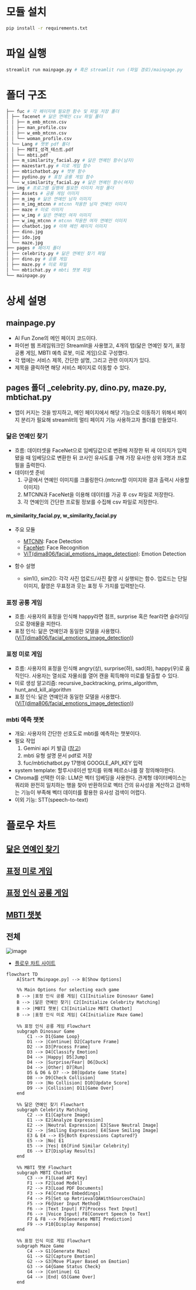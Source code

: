 # 모듈 설치
```bash
pip install -r requirements.txt
```

# 파일 실행
```bash
streamlit run mainpage.py # 혹은 streamlit run (파일 경로)/mainpage.py
```

# 폴더 구조
```bash
├── fuc # 각 페이지에 필요한 함수 및 파일 저장 폴더
│ ├── facenet # 닮은 연예인 csv 파일 폴더
│ │ ├── m_emb_mtcnn.csv
│ │ ├── man_profile.csv
│ │ ├── w_emb_mtcnn.csv
│ │ └── woman_profile.csv
│ └── Lang # 챗봇 pdf 폴더
│ │ ├── MBTI_성격_테스트.pdf
│ │ └── mbti.pdf
│ ├── m_similarity_facial.py # 닮은 연예인 함수(남자)
│ ├── mazestart.py # 미로 게임 함수
│ ├── mbtichatbot.py # 챗봇 함수
│ ├── pydino.py # 표정 공룡 게임 함수
│ └── w_similarity_facial.py # 닮은 연예인 함수(여자)
├── img # 프로그램 실행에 필요한 이미지 저장 폴더
│ ├── Assets # 공룡 게임 이미지
│ ├── m_img # 닮은 연예인 남자 이미지
│ ├── m_img_mtcnn # mtcnn 적용한 남자 연예인 이미지
│ ├── maze # 미로 이미지
│ ├── w_img # 닮은 연예인 여자 이미지
│ ├── w_img_mtcnn # mtcnn 적용한 여자 연예인 이미지
│ ├── chatbot.jpg # 이하 메인 페이지 이미지
│ ├── dino.jpg
│ ├── ido.jpg
│ └── maze.jpg
├── pages # 페이지 폴더
│ ├── celebrity.py # 닮은 연예인 찾기 파일
│ ├── dino.py # 공룡 게임
│ ├── maze.py # 미로 파일
│ └── mbtichat.py # mbti 챗봇 파일
└── mainpage.py
```

# 상세 설명
## mainpage.py
- AI Fun Zone의 메인 페이지 코드이다.
- 파이썬 웹 프레임워크인 Streamlit을 사용했고, 4개의 탭(닮은 연예인 찾기, 표정 공룡 게임, MBTI 예측 로봇, 미로 게임)으로 구성했다.
- 각 탭에는 서비스 제목, 간단한 설명, 그리고 관련 이미지가 있다.
- 제목을 클릭하면 해당 서비스 페이지로 이동할 수 있다.

## pages 폴더 _celebrity.py, dino.py, maze.py, mbtichat.py
- 앱이 커지는 것을 방지하고, 메인 페이지에서 해당 기능으로 이동하기 위해서 페이지 분리가 필요해 streamlit의 멀티 페이지 기능 사용하고자 폴더를 만들었다.

### 닮은 연예인 찾기
- 흐름: 데이터셋을 FaceNet으로 임베딩값으로 변환해 저장한 뒤 새 이미지가 입력됐을 때 임베딩으로 변환한 뒤 코사인 유사도를 구해 가장 유사한 상위 3명과 프로필을 출력한다.
- 데이터셋 준비
    1. 구글에서 연예인 이미지를 크롤링한다.(mtcnn할 이미지와 결과 출력시 사용할 이미지)
    2. MTCNN과 FaceNet을 이용해 데이터를 가공 후 csv 파일로 저장한다.
    3. 각 연예인의 간단한 프로필 정보를 수집해 csv 파일로 저장한다.
#### m_similarity_facial.py, w_similarity_facial.py
- 주요 모듈
  - [MTCNN](https://arxiv.org/pdf/1604.02878): Face Detection
  - [FaceNet](https://arxiv.org/pdf/1503.03832): Face Recognition
  - [ViT(dima806/facial_emotions_image_detection)](https://huggingface.co/dima806/facial_emotions_image_detection): Emotion Detection
 
- 함수 설명
  - sim1(), sim2(): 각각 사진 업로드/사진 촬영 시 실행되는 함수. 업로드는 단일 이미지, 촬영은 무표정과 웃는 표정 두 가지를 입력받는다.

### 표정 공룡 게임
- 흐름: 사용자의 표정을 인식해 happy라면 점프, surprise 혹은 fear라면 슬라이딩으로 장애물을 피한다.
- 표정 인식: 닮은 연예인과 동일한 모델을 사용했다. ([ViT(dima806/facial_emotions_image_detection)](https://huggingface.co/dima806/facial_emotions_image_detection))

### 표정 미로 게임
- 흐름: 사용자의 표정을 인식해 angry(상), surprise(하), sad(좌), happy(우)로 움직인다. 사용자는 열쇠로 자물쇠를 열어 캔을 획득해야 미로를 탈출할 수 있다.
- 미로 생성 알고리즘: recursive_backtracking, prims_algorithm, hunt_and_kill_algorithm
- 표정 인식: 닮은 연예인과 동일한 모델을 사용했다. ([ViT(dima806/facial_emotions_image_detection)](https://huggingface.co/dima806/facial_emotions_image_detection))

### mbti 예측 챗봇
- 개요: 사용자의 간단한 선호도로 mbti를 예측하는 챗봇이다.
- 필요 작업
    1. Gemini api 키 발급 ([참고](https://ai.google.dev/gemini-api/docs/api-key?hl=ko))
    2. mbti 유형 설명 문서 pdf로 저장
    3. fuc/mbtichatbot.py 17행에 GOOGLE_API_KEY 입력
- system template: 할루시네이션 방지를 위해 페르소나를 잘 정의해야한다.
- Chroma를 선택한 이유: LLM은 벡터 임베딩을 사용한다. 관계형 데이터베이스는 쿼리와 완전히 일치하는 행을 찾아 반환하므로 벡터 간의 유사성을 계산하고 검색하는 기능이 부족해 벡터 데이터를 활용한 유사성 검색이 어렵다.
- 이외 기능: STT(speech-to-text)

# 플로우 차트
## [닮은 연예인 찾기](https://mermaid.live/view#pako:eNptU-9vmzAQ_Vcsf9qkFIV2UwkfNjWQNFmbaBrVpg2qyDEXYglsZJs2aZL_fQY7EfvBB8Tde3f3_A4fMBU54BBvSvFKt0Rq9BRnHJnnLk20iZ_R1dUnNE5_wJqSCiVaAqkYL54ta9zBURqRWjcS0LwiBTgs6rD4cMdJuX8DNNnVEpRigp8sIW4JxyU0WpKyBx_RJE3IC6Az1O9qi5KKlUbFH0VTW3SG-kWTTsr9YSz0tlejkNOdf3aSppZog3urTxxR1E_8BHVEs3TKeI4SZqYRiSIoYS2Z3ruBs67PPI2ZqkuyR99ANaVWDp136Jd0wnOTuTjpoVfTRNOV6lwG-e498lp7L356qAC9gssBHCG-yPOQYtW1S88uWjxUl0KvWFU4aH4eq5p1IUm9tXahr1LQtjUvLPyQLp6i5dKZQyigGDRQbWa7szymc06hbjPmkBz0d995vjO7o7qtYmaHUyCt02cLgOd9px669-M_qpy_xlizqpI2JWkHWdIipcIohZX6L-nvQY_diEXG8QAbbyvCcvPjH1oww3oLFWQ4NJ85bIjZVYYzfjJU0miR7DnFoZYNDLAUTbHF4YaUykRNnRMNMSNGbnWm1IT_EqIf4vCAdzj8EPje6GboB8G1PxoGt8EA73E4PA3wW8cfeiP3fAx8f3hzOxpgyJkWcmGvaXdbT78BGE4oAQ)
## [표정 미로 게임](https://mermaid.live/view#pako:eNplU82O2jAQfpWRDz2xWyiLCjm06ibhb2H5Ce2hhoOVGLA2sSPHXpYlXHtaqcee-gB9gb5UeYgaJ3RBtRQp880334xnxjsUiogiBy1jsQnXRCqYeXMO5nzCgTL2Aq6uPsAt7nGmGInZM4UOSeiiIN1ar7s7QjAQIt0XuHvEc1dwxbimOXjYJanSkkJbvkZ7lvWFRVQESlKS5ODjsRQhzbILol8SZ21Kjir-k5IkVELm0MalAaUvK2Pa_2KE7CVkRd2YZBlbspAoJngOHVwiW_ATccTKyI69VHdXoh_LO3WtYJek6TaHHu7rJF2cewItU8ky-tYUYgrrY0-HDxeMkVpT47nDU33K1YM30Dffnc05wJ_TiKiixWD6r04dGFj_ELtrGj6AK-KYZa8VD6384fevP99f4PDj2-HnSw73J7EgFPKkc291RtiTZFNk8WOaUK5ObRsVE_1fN4cxtgGjRyoX52MeE52ZGU9wsBYbsBYMKdclaWJJU5rpxLDcc3Cimcphin0eleSxTR8UUm3GSXxRfmDdMzylZtQclIAhYfw826zY18KYc1RBCZUJYZFZ8t0RnSMzhYTOkWN-I7okOlZzNOd7QyVaiWDLQ-QoqWkFSaFXa-QsSZwZS9t2eoyszGqeKCnhX4U4N5GzQ0_IuWnWrlv1aq3ZfFdrVZvvmxW0RU51X0HPll-9bhXnplpvNeqNRq2CaMTMUg-LJ2lf5v4vk0InLA)
## [표정 인식 공룡 게임](https://mermaid.live/view#pako:eNp1VE1P20AQ_SurlXoLaZ04uMmhVSGQQBs-1F7aTWQt9pJYsb3Weo0ISaRW0Aq19FAVJFoRhApqqcQBpRw48IsS5z90_ZFgqOrDyjPvzezM7NttQ43qBBZgnWGnAV4VqzYQ3zPkfzryj7_UwNTUEzCDKniLlLBFgH-1O7i-HH3br0XEmZAw2x709_zjHRBFPe1G4GwAdl4TtwOKqE5swjAnqiVy1ZKEJdoBc2h4sjvsnwN_52S03QNih-Hvq5g2F20SGcXQmEeMuITHhPnQV0IWNmzVYVSL_aXQX0YadrjHiEosyg1qx2g5RBeQRTeI6pi4RZi6hl2iq9S-R10IqYuTNrffjbaPRJEHfu86bnYx7GXwZ8f_8LkDSkmn_-P98HSvA56jcXzoiHNH64MHwD-98b_vg9HBub97OPx6Nuk3LfYuSqJjzWOuIYpdw1qTM7EYdr12l5ZBDjMsV8VmnTKDN6x7eBY1PJur2NbVpmGa_-XJSIxXbZKWalKtqZJNg9-ptxzxyhJax5qBTRAPDIgqad02wn9LaMu8HWEQsCAl512bjCnAFiWkNYjYrS6kprocc8_9Z0i9q2H_bPTxGvj9w-HPiwh4gRzsuSQMrEXJKm2_dxPo8eTA__V2LMnKrSSXJqeR4NWStECY8UEuhQJYbvvHF4PLo3G25dtsK4EgPSsuIQkHWVYDlGPGQxg8BCbZIKbqEpNoCZmtRDqOjNWk6qs2TEGLMKFwXdzWduCtQt4gFqnCgvjVyTr2TF6FVbsrqNjj9GXL1mCBM4-kIKNevQEL69h0heU5uriJRQOLW2-NKQ6231CaNGGhDTdhIZt5lM4pSl6WZWVaVh5LKdiCBSWdlRVFOLJKLpOTs5luCm6F8VJazmckWclNS_lcTsnl5RQkusEpq0RvTfjkdP8CQnWUQg)
## [MBTI 챗봇](https://mermaid.live/view#pako:eNplVMFymzAQ_ZUdHXpyPAmOg82hHcc4LkmckOCk08o5qLCxNQMSI0Qax_jfKxA09pQDw-57u_t2V2JHYpkg8chrKv_EG6Y0LP2VAPNMaKSN_QInJ1_hkgaCa85S_oEQaYUsS7mGSZ6_WPZlQ5vSW8kSmIQB3OC2haYN5FtoYcqlLeA3QBVuQ_-qBlFVMLM04wFfxmWGQhctfWbpU6OSxRrVEt91lBsZug68os031N424MoGzKVcpzhHgYpp_oaTYJb9xiThYl1UMKdT041G-HS24fOunpIZq-B7R3zGWEtlpiAVttTvDTWgEWooc3hErTi-sfRh8oPrTSRLFWNhhHPRBgRNwPXuqUAFgchLDQvUG5nsLW7f11ZB3ZIlVXBD52ibtJ6XI-az5DF21Fs6iU2_teQoR4w3Rlcs1_UeZafj1sZZ_ACuYEGnUryhORBtsJaHs7XvG_gCiybFHQ2VNE0W8NlSS71rCPf0KU9qLTZtweoytaE_k97_27D-f2kVhLS1ERaXywBChQmPD7oJm_gH6vMiT9nW9FvkUhTdlh4a-HFXF-WiPJbyrZ38o9XwE83ZuD5y3ckKIjoTydEIltRUMSs5zGXuTL9eb8cjPZKhyhhPzE3b1d4V0RvMcEU885ngKytTvSIrsTdUVmoZbUVMPK1K7BEly_WGeK8sLYxVNlP0OVsrlnWUnIlfUh6axNuRd-INXKd_4Z47I2c8Gl6MnDO3R7bEG_XH4-Hp4NS9GAwcd3Tm7nvko0ng9EeGNh6PTgfnQ3foOj1ihmyO-sL-J5rfxf4vBf1V2g)

## 전체
![image](https://github.com/user-attachments/assets/1a373e68-89a7-4865-8444-8f9dfcfe5454)
- [플로우 차트 사이트](https://mermaid.live/edit)
```
flowchart TD
    A[Start Mainpage.py] --> B[Show Options]

    %% Main Options for selecting each game
    B --> |표정 인식 공룡 게임| C1[Initialize Dinosaur Game]
    B --> |닮은 연예인 찾기| C2[Initialize Celebrity Matching]
    B --> |MBTI 챗봇| C3[Initialize MBTI Chatbot]
    B --> |표정 인식 미로 게임| C4[Initialize Maze Game]

    %% 표정 인식 공룡 게임 Flowchart
    subgraph Dinosaur Game
        C1 --> D1{Game Loop}
        D1 --> |Continue| D2[Capture Frame]
        D2 --> D3[Process Frame]
        D3 --> D4[Classify Emotion]
        D4 --> |Happy| D5[Jump]
        D4 --> |Surprise/Fear| D6[Duck]
        D4 --> |Other| D7[Run]
        D5 & D6 & D7 --> D8[Update Game State]
        D8 --> D9[Check Collision]
        D9 --> |No Collision| D10[Update Score]
        D9 --> |Collision| D11[Game Over]
    end

    %% 닮은 연예인 찾기 Flowchart
    subgraph Celebrity Matching
        C2 --> E1[Capture Image]
        E1 --> E2[Analyze Expression]
        E2 --> |Neutral Expression| E3[Save Neutral Image]
        E2 --> |Smiling Expression| E4[Save Smiling Image]
        E3 & E4 --> E5{Both Expressions Captured?}
        E5 --> |No| E1
        E5 --> |Yes| E6[Find Similar Celebrity]
        E6 --> E7[Display Results]
    end

    %% MBTI 챗봇 Flowchart
    subgraph MBTI Chatbot
        C3 --> F1[Load API Key]
        F1 --> F2[Load Model]
        F2 --> F3[Load PDF Documents]
        F3 --> F4[Create Embeddings]
        F4 --> F5[Set up RetrievalQAWithSourcesChain]
        F5 --> F6{User Input Method}
        F6 --> |Text Input| F7[Process Text Input]
        F6 --> |Voice Input| F8[Convert Speech to Text]
        F7 & F8 --> F9[Generate MBTI Prediction]
        F9 --> F10[Display Response]
    end

    %% 표정 인식 미로 게임 Flowchart
    subgraph Maze Game
        C4 --> G1[Generate Maze]
        G1 --> G2[Capture Emotion]
        G2 --> G3[Move Player Based on Emotion]
        G3 --> G4{Game Status Check}
        G4 --> |Continue| G1
        G4 --> |End| G5[Game Over]
    end
```
